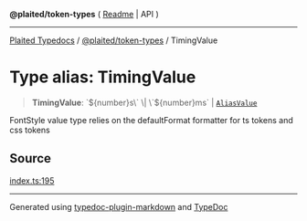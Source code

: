 **@plaited/token-types** ( [Readme](../README.md) \| API )

***

[Plaited Typedocs](../../../modules.md) / [@plaited/token-types](../modules.md) / TimingValue

# Type alias: TimingValue

> **TimingValue**: \`${number}s\` \| \`${number}ms\` \| [`AliasValue`](AliasValue.md)

FontStyle value type relies on the defaultFormat formatter for ts tokens and css tokens

## Source

[index.ts:195](https://github.com/plaited/plaited/blob/95d1a1b/libs/token-types/src/index.ts#L195)

***

Generated using [typedoc-plugin-markdown](https://www.npmjs.com/package/typedoc-plugin-markdown) and [TypeDoc](https://typedoc.org/)
